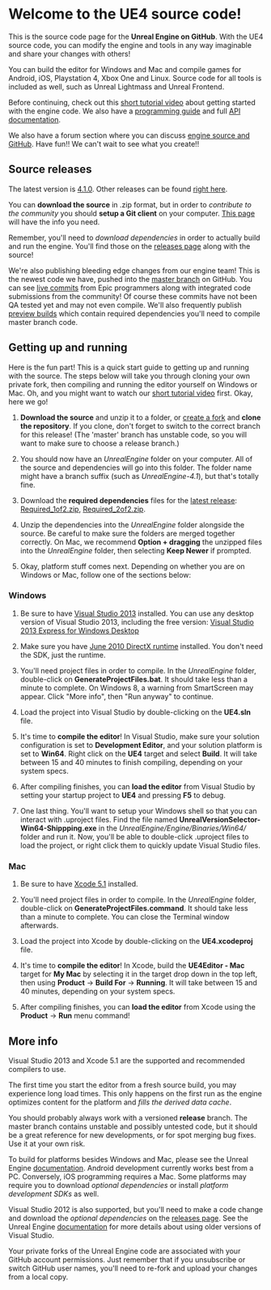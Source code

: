 Welcome to the UE4 source code!
===============================

This is the source code page for the **Unreal Engine on GitHub**.  With the UE4 source code, you can modify the
engine and tools in any way imaginable and share your changes with others!

You can build the editor for Windows and Mac and compile games for Android, iOS, Playstation 4, Xbox
One and Linux.  Source code for all tools is included as well, such as Unreal Lightmass and Unreal Frontend.

Before continuing, check out this [short tutorial video](http://youtu.be/usjlNHPn-jo) about getting started
with the engine code.  We also have a [programming guide](https://docs.unrealengine.com/latest/INT/Programming/index.html) and
full [API documentation](https://docs.unrealengine.com/latest/INT/API/index.html).

We also have a forum section where you can discuss [engine source and GitHub](https://forums.unrealengine.com/forumdisplay.php?1-Development-Discussion).
Have fun!!  We can't wait to see what you create!!



Source releases
---------------

The latest version is [4.1.0](https://github.com/EpicGames/UnrealEngine/releases/tag/4.1.0-release).  Other 
releases can be found [right here](https://github.com/EpicGames/UnrealEngine/releases).

You can **download the source** in .zip format, but in order to *contribute to the community* you should
**setup a Git client** on your computer.  [This page](http://help.github.com/articles/set-up-git) will have 
the info you need.

Remember, you'll need to _download dependencies_ in order to actually build and run the engine.  You'll find those on 
the [releases page](https://github.com/EpicGames/UnrealEngine/releases) along with the source!

We're also publishing bleeding edge changes from our engine team!  This is the newest code we have, pushed into 
the [master branch](https://github.com/EpicGames/UnrealEngine/tree/master) on GitHub.  You can see [live commits](https://github.com/EpicGames/UnrealEngine/commits/master)
from Epic programmers along with integrated code submissions from the community!  Of course these commits have not 
been QA tested yet and may not even compile.  We'll also frequently publish [preview builds](https://github.com/EpicGames/UnrealEngine/releases/tag/latest-preview) which
contain required dependencies you'll need to compile master branch code.



Getting up and running
----------------------

Here is the fun part!  This is a quick start guide to getting up and running with the source.  The steps below will take you through cloning your own private fork, then compiling and 
running the editor yourself on Windows or Mac.  Oh, and you might want to watch our [short tutorial video](http://youtu.be/usjlNHPn-jo)
first.  Okay, here we go!

1. **Download the source** and unzip it to a folder, or [create a fork](https://github.com/EpicGames/UnrealEngine/tree/4.1.0-release)
   and **clone the repository**.  If you clone, don't forget to switch to the correct branch for this release!  (The 'master' branch 
   has unstable code, so you will want to make sure to choose a release branch.)

1. You should now have an _UnrealEngine_ folder on your computer.  All of the source and dependencies will go into this folder.  The folder name might 
   have a branch suffix (such as _UnrealEngine-4.1_), but that's totally fine.

1. Download the **required dependencies** files for the [latest release](https://github.com/EpicGames/UnrealEngine/releases/tag/4.1.0-release): 
   [Required_1of2.zip](https://github.com/EpicGames/UnrealEngine/releases/download/4.1.0-release/Required_1of2.zip), 
   [Required_2of2.zip](https://github.com/EpicGames/UnrealEngine/releases/download/4.1.0-release/Required_2of2.zip).

1. Unzip the dependencies into the _UnrealEngine_ folder alongside the source.  Be careful to make sure the folders are merged together 
   correctly.  On Mac, we recommend **Option + dragging** the unzipped files into the _UnrealEngine_ folder, then selecting **Keep Newer** if prompted.

1. Okay, platform stuff comes next.  Depending on whether you are on Windows or Mac, follow one of the sections below:


### Windows

1. Be sure to have [Visual Studio 2013](http://www.microsoft.com/en-us/download/details.aspx?id=40787) installed.  You can use any 
   desktop version of Visual Studio 2013, including the free version:  [Visual Studio 2013 Express for Windows Desktop](http://www.microsoft.com/en-us/download/details.aspx?id=40787)

1. Make sure you have [June 2010 DirectX runtime](http://www.microsoft.com/en-us/download/details.aspx?id=8109) installed.  You don't need the SDK, just the runtime.

1. You'll need project files in order to compile.  In the _UnrealEngine_ folder, double-click on **GenerateProjectFiles.bat**.  It should take less than a minute to complete.  On Windows 8, a warning from SmartScreen may appear.  Click "More info", then "Run anyway" to continue.

1. Load the project into Visual Studio by double-clicking on the **UE4.sln** file.

1. It's time to **compile the editor**!  In Visual Studio, make sure your solution configuration is set to **Development Editor**, and your solution 
   platform is set to **Win64**.  Right click on the **UE4** target and select **Build**.  It will take between 15 and 40 minutes to finish compiling,
   depending on your system specs.

1. After compiling finishes, you can **load the editor** from Visual Studio by setting your startup project to **UE4** and pressing **F5** to debug.

1. One last thing.  You'll want to setup your Windows shell so that you can interact with .uproject files.  Find the file named **UnrealVersionSelector-Win64-Shippping.exe** in 
   the _UnrealEngine/Engine/Binaries/Win64/_ folder and run it.  Now, you'll be able to double-click .uproject files to load the project, or right click them to quickly update Visual Studio files.         



### Mac

1. Be sure to have [Xcode 5.1](https://itunes.apple.com/us/app/xcode/id497799835) installed.

1. You'll need project files in order to compile.  In the _UnrealEngine_ folder, double-click on **GenerateProjectFiles.command**.  It should take less than a minute to complete.  You can close the Terminal window afterwards.

1. Load the project into Xcode by double-clicking on the **UE4.xcodeproj** file.

1. It's time to **compile the editor**!  In Xcode, build the **UE4Editor - Mac** target for **My Mac** by selecting it in the target drop down
   in the top left, then using **Product** -> **Build For** -> **Running**.  It will take between 15 and 40 minutes, depending on your system specs.

1. After compiling finishes, you can **load the editor** from Xcode using the **Product** -> **Run** menu command!



More info
---------

Visual Studio 2013 and Xcode 5.1 are the supported and recommended compilers to use.

The first time you start the editor from a fresh source build, you may experience long load times.  This only happens on the first 
run as the engine optimizes content for the platform and _fills the derived data cache_.

You should probably always work with a versioned **release** branch.  The master branch contains unstable and possibly untested code,
but it should be a great reference for new developments, or for spot merging bug fixes.  Use it at your own risk.  

To build for platforms besides Windows and Mac, please see the Unreal Engine [documentation](http://docs.unrealengine.com).  Android 
development currently works best from a PC.  Conversely, iOS programming requires a Mac.  Some platforms may require
you to download _optional dependencies_ or install _platform development SDKs_ as well.

Visual Studio 2012 is also supported, but you'll need to make a code change and download the _optional dependencies_
on the [releases page](https://github.com/EpicGames/UnrealEngine/releases/tag/4.1.0-release).  See the Unreal Engine 
[documentation](http://docs.unrealengine.com) for more details about using older versions of Visual Studio.

Your private forks of the Unreal Engine code are associated with your GitHub account permissions.  Just remember
that if you unsubscribe or switch GitHub user names, you'll need to re-fork and upload your changes from a local copy. 


